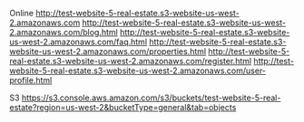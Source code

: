 
Online
http://test-website-5-real-estate.s3-website-us-west-2.amazonaws.com
http://test-website-5-real-estate.s3-website-us-west-2.amazonaws.com/blog.html
http://test-website-5-real-estate.s3-website-us-west-2.amazonaws.com/faq.html
http://test-website-5-real-estate.s3-website-us-west-2.amazonaws.com/properties.html
http://test-website-5-real-estate.s3-website-us-west-2.amazonaws.com/register.html
http://test-website-5-real-estate.s3-website-us-west-2.amazonaws.com/user-profile.html

S3
https://s3.console.aws.amazon.com/s3/buckets/test-website-5-real-estate?region=us-west-2&bucketType=general&tab=objects
